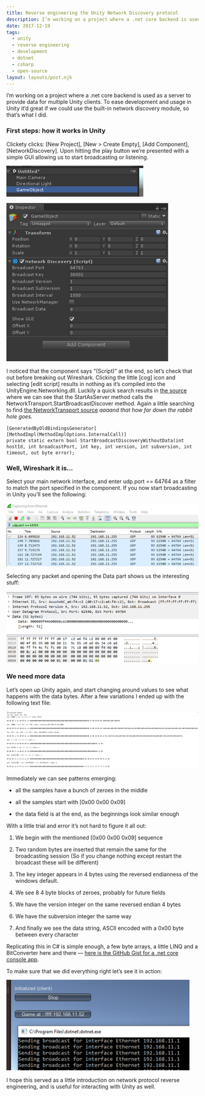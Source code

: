 ```yaml
---
title: Reverse engineering the Unity Network Discovery protocol
description: I’m working on a project where a .net core backend is used as a server to provide data for multiple Unity clients. To ease development and usage in Unity it’d be great if we could use the built-in network discovery module, so that’s what I did.
date: 2017-12-19
tags:
  - unity
  - reverse engineering
  - development
  - dotnet
  - csharp
  - open-source
layout: layouts/post.njk
---
```

I’m working on a project where a .net core backend is used as a server to provide data for multiple Unity clients. To ease development and usage in Unity it’d great if we could use the built-in network discovery module, so that’s what I did.

### First steps: how it works in Unity

Clickety clicks: [New Project], [New > Create Empty], [Add Component], [NetworkDiscovery]. Upon hitting the play button we’re presented with a simple GUI allowing us to start broadcasting or listening.

![I like to live dangerously, I didn’t even save the scene](/img/1_ty4q3ju6ljqK1Mw5TuBdzQ.png)

![Why can’t I hold all these fields?](/img/1_COW7aP8fFe8V84o4QwQx2A.png)

I noticed that the component says “(Script)” at the end, so let’s check that out before breaking out Wireshark. Clicking the little [cog] icon and selecting [edit script] results in nothing as it’s compiled into the UnityEngine.Networking.dll. Luckily a quick search results in [the source](https://github.com/jameslinden/unity-decompiled/blob/master/UnityEngine.Networking/NetworkDiscovery.cs) where we can see that the StartAsServer method calls the NetworkTransport.StartBroadcastDiscover method. Again a little searching to find [the NetworkTransport source](https://github.com/MattRix/UnityDecompiled/blob/master/UnityEngine/UnityEngine.Networking/NetworkTransport.cs) *aaaand that how far down the rabbit hole goes.*

    [GeneratedByOldBindingsGenerator]
    [MethodImpl(MethodImplOptions.InternalCall)]
    private static extern bool StartBroadcastDiscoveryWithoutData(int hostId, int broadcastPort, int key, int version, int subversion, int timeout, out byte error);

### Well, Wireshark it is…

Select your main network interface, and enter udp.port == 64764 as a filter to match the port specified in the component. If you now start broadcasting in Unity you’ll see the following:

![Packets, one per second as specified above](/img/1_eoII0XQwUsiGAkCI8PXjIw.png)

Selecting any packet and opening the Data part shows us the interesting stuff:

![We don’t care about the first 4 things, except taking note of the subnet broadcast address: 192.168.xxx.255](/img/1_2f2PJusbufJsA5Zz8MhKqA.png)

### We need more data

Let’s open up Unity again, and start changing around values to see what happens with the data bytes. After a few variations I ended up with the following text file:

![Key, Version, Subversion, Data (just in case it wasn’t clear)](/img/1_BYLc2r0jM1_-v8KOtgKzdQ.png)

Immediately we can see patterns emerging:

* all the samples have a bunch of zeroes in the middle

* all the samples start with [0x00 0x00 0x09]

* the data field is at the end, as the beginnings look similar enough

With a little trial and error it’s not hard to figure it all out:

1. We begin with the mentioned [0x00 0x00 0x09] sequence

1. Two random bytes are inserted that remain the same for the broadcasting session (So if you change nothing except restart the broadcast these will be different)

1. The key integer appears in 4 bytes using the reversed endianness of the windows default.

1. We see 8 4 byte blocks of zeroes, probably for future fields

1. We have the version integer on the same reversed endian 4 bytes

1. We have the subversion integer the same way

1. And finally we see the data string, ASCII encoded with a 0x00 byte between every character

Replicating this in C# is simple enough, a few byte arrays, a little LINQ and a BitConverter here and there — [here is the GitHub Gist for a .net core console app](https://gist.github.com/tomzorz/4ee9a03af84d2e83056b6a7acedcd16e).

To make sure that we did everything right let’s see it in action:

![\o/](/img/1_KTYBKc1CK0XKzkgmUqj4NQ.png)

I hope this served as a little introduction on network protocol reverse engineering, and is useful for interacting with Unity as well.